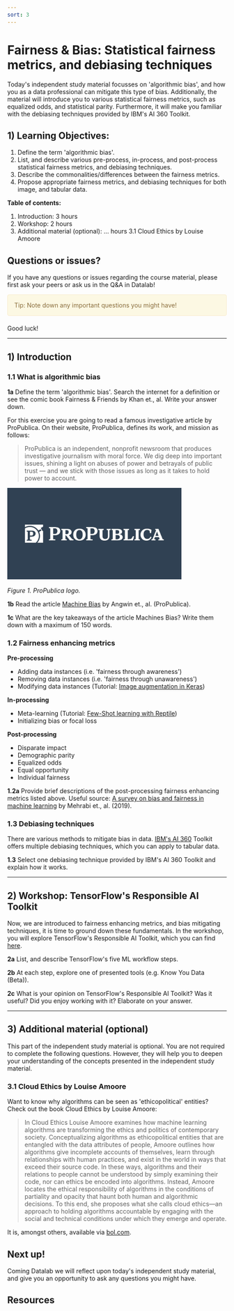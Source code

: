 ```yaml
---
sort: 3
---
```


# Fairness & Bias: Statistical fairness metrics, and debiasing techniques

Today's independent study material focusses on 'algorithmic bias', and how you as a data professional can mitigate this type of bias. Additionally, the material will introduce you to various statistical fairness metrics, such as equalized odds, and statistical parity. Furthermore, it will make you familiar with the debiasing techniques provided by IBM's AI 360 Toolkit.

## 1) Learning Objectives:

1. Define the term 'algorithmic bias'.
2. List, and describe various pre-process, in-process, and post-process statistical fairness metrics, and debiasing techniques.
3. Describe the commonalities/differences between the fairness metrics.
4. Propose appropriate fairness metrics, and debiasing techniques for both image, and tabular data.

__Table of contents:__
1. Introduction: 3 hours
2. Workshop: 2 hours
3. Additional material (optional): ... hours
   3.1 Cloud Ethics by Louise Amoore

## Questions or issues?
If you have any questions or issues regarding the course material, please first ask your peers or ask us in the Q&A in Datalab!

<div style="padding: 15px; border: 1px solid transparent; border-color: transparent; margin-bottom: 20px; border-radius: 4px; color: #8a6d3b;; background-color: #fcf8e3; border-color: #faebcc;">
Tip: Note down any important questions you might have!
 </div>

Good luck!

***

## 1) Introduction

### 1.1 What is algorithmic bias

__1a__ Define the term 'algorithmic bias'. Search the internet for a definition or see the comic book Fairness & Friends by Khan et., al. Write your answer down.

For this exercise you are going to read a famous investigative article by ProPublica. On their website, ProPublica, defines its work, and mission as follows:

> ProPublica is an independent, nonprofit newsroom that produces investigative journalism with moral force. We dig deep into important issues, shining a light on abuses of power and betrayals of public trust — and we stick with those issues as long as it takes to hold power to account.

<img src="./images/propublica.jpg" alt="Books banner" width="400"/>

*Figure 1. ProPublica logo.*

__1b__ Read the article [Machine Bias](https://www.propublica.org/article/machine-bias-risk-assessments-in-criminal-sentencing) by Angwin et., al. (ProPublica).

__1c__ What are the key takeaways of the article Machines Bias? Write them down with a maximum of 150 words.

### 1.2 Fairness enhancing metrics

__Pre-processing__
- Adding data instances (i.e. 'fairness through awareness')
- Removing data instances (i.e. 'fairness through unawareness')
- Modifying data instances (Tutorial: [Image augmentation in Keras](https://www.analyticsvidhya.com/blog/2020/08/image-augmentation-on-the-fly-using-keras-imagedatagenerator/))

__In-processing__
- Meta-learning (Tutorial: [Few-Shot learning with Reptile](https://keras.io/examples/vision/reptile/))
- Initializing bias or focal loss

__Post-processing__
- Disparate impact
- Demographic parity
- Equalized odds
- Equal opportunity
- Individual fairness

__1.2a__ Provide brief descriptions of the post-processing fairness enhancing metrics listed above. Useful source: [A survey on bias and fairness in machine learning](https://arxiv.org/pdf/1908.09635.pdf) by Mehrabi et., al. (2019).

### 1.3 Debiasing techniques

There are various methods to mitigate bias in data. [IBM's AI 360](https://aif360.readthedocs.io/en/latest/modules/sklearn.html) Toolkit offers multiple debiasing techniques, which you can apply to tabular data.

__1.3__ Select one debiasing technique provided by IBM's AI 360 Toolkit and explain how it works.

***

## 2) Workshop: TensorFlow's Responsible AI Toolkit

Now, we are introduced to fairness enhancing metrics, and bias mitigating techniques, it is time to ground down these fundamentals. In the workshop, you will explore TensorFlow's Responsible AI Toolkit, which you can find [here](https://www.tensorflow.org/responsible_ai).

__2a__ List, and describe TensorFlow's five ML workflow steps.

__2b__ At each step, explore one of presented tools (e.g. Know You Data (Beta)).

__2c__ What is your opinion on TensorFlow's Responsible AI Toolkit? Was it useful? Did you enjoy working with it? Elaborate on your answer.

***

## 3) Additional material (optional)

This part of the independent study material is optional. You are not required to complete the following questions. However, they will help you to deepen your understanding of the concepts presented in the independent study material.

### 3.1 Cloud Ethics by Louise Amoore

Want to know why algorithms can be seen as 'ethicopolitical' entities? Check out the book Cloud Ethics by Louise Amoore:

> In Cloud Ethics Louise Amoore examines how machine learning algorithms are transforming the ethics and politics of contemporary society. Conceptualizing algorithms as ethicopolitical entities that are entangled with the data attributes of people, Amoore outlines how algorithms give incomplete accounts of themselves, learn through relationships with human practices, and exist in the world in ways that exceed their source code. In these ways, algorithms and their relations to people cannot be understood by simply examining their code, nor can ethics be encoded into algorithms. Instead, Amoore locates the ethical responsibility of algorithms in the conditions of partiality and opacity that haunt both human and algorithmic decisions. To this end, she proposes what she calls cloud ethics—an approach to holding algorithms accountable by engaging with the social and technical conditions under which they emerge and operate.

It is, amongst others, available via [bol.com](https://www.bol.com/nl/nl/f/cloud-ethics-algorithms-and-the-attributes-of-ourselves-and-others/9200000117749888/).

## Next up!
Coming Datalab we will reflect upon today's independent study material, and give you an opportunity to ask any questions you might have.

## Resources
